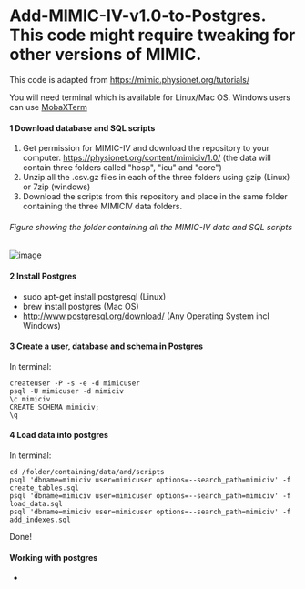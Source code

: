 # Add-MIMIC-IV-v1.0-to-Postgres. This code might require tweaking for other versions of MIMIC. 
This code is adapted from https://mimic.physionet.org/tutorials/

You will need terminal which is available for Linux/Mac OS. Windows users can use [MobaXTerm](https://mobaxterm.mobatek.net/download.html)

#### 1 Download database and SQL scripts
1. Get permission for MIMIC-IV and download the repository to your computer. https://physionet.org/content/mimiciv/1.0/ (the data will contain three folders called "hosp", "icu" and "core")
2. Unzip all the .csv.gz files in each of the three folders using gzip (Linux) or 7zip (windows)
3. Download the scripts from this repository and place in the same folder containing the three MIMICIV data folders.

###### Figure showing the folder containing all the MIMIC-IV data and SQL scripts
![image](https://user-images.githubusercontent.com/74569724/117433430-5f266500-af23-11eb-90bf-81aed2d46361.png)


#### 2 Install Postgres
* sudo apt-get install postgresql (Linux)
* brew install postgres (Mac OS)
* http://www.postgresql.org/download/ (Any Operating System incl Windows)

#### 3 Create a user, database and schema in Postgres
In terminal:
```
createuser -P -s -e -d mimicuser
psql -U mimicuser -d mimiciv
\c mimiciv
CREATE SCHEMA mimiciv;
\q
```

#### 4 Load data into postgres
In terminal:
```
cd /folder/containing/data/and/scripts
psql 'dbname=mimiciv user=mimicuser options=--search_path=mimiciv' -f create_tables.sql 
psql 'dbname=mimiciv user=mimicuser options=--search_path=mimiciv' -f load_data.sql
psql 'dbname=mimiciv user=mimicuser options=--search_path=mimiciv' -f add_indexes.sql
```
Done!

#### Working with postgres
* 
